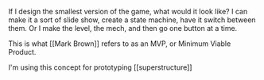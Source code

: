 If I design the smallest version of the game, what would it look like? I can make it a sort of slide show, create a state machine, have it switch between them. Or I make the level, the mech, and then go one button at a time. 

This is what [[Mark Brown]] refers to as an MVP, or Minimum Viable Product.

I'm using this concept for prototyping [[superstructure]]
